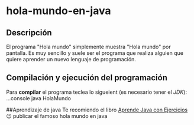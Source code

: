 # hola-mundo-en-java
## Descripción
El programa "Hola mundo" simplemente muestra "Hola mundo" por pantalla. Es muy sencillo y suele ser el programa que realiza alguien que quiere aprender un nuevo lenguaje  de programación.

## Compilación y ejecución del programación
Para **compilar** el programa teclea lo sigueient (es necesario tener  el *JDK*):
...console
java HolaMundo

##Aprendizaje de java
Te recomiendo el libro [Aprende Java con Ejercicios](https://leanpub.com/aprendejava) :wink:
publicar el famoso hola mundo en java

